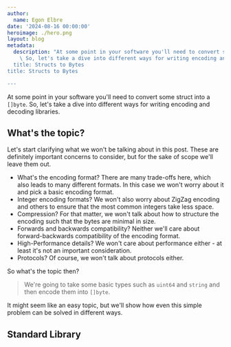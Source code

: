```yaml
---
author:
  name: Egon Elbre
date: '2024-08-16 00:00:00'
heroimage: ./hero.png
layout: blog
metadata:
  description: "At some point in your software you'll need to convert some struct into a `[]byte`.\
    \ So, let's take a dive into different ways for writing encoding and decoding libraries.
  title: Structs to Bytes
title: Structs to Bytes

---
```


At some point in your software you'll need to convert some struct into a `[]byte`.
So, let's take a dive into different ways for writing encoding and decoding libraries.

## What's the topic?

Let's start clarifying what we won't be talking about in this post. These are definitely
important concerns to consider, but for the sake of scope we'll leave them out.

* What's the encoding format? There are many trade-offs here, which also leads to many different formats.
  In this case we won't worry about it and pick a basic encoding format.
* Integer encoding formats? We won't also worry about ZigZag encoding and others to
  ensure that the most common integers take less space.
* Compression? For that matter, we won't talk about how to structure the encoding
  such that the bytes are minimal in size.
* Forwards and backwards compatibility? Neither we'll care about forward-backwards
  compatibility of the encoding format.
* High-Performance details? We won't care about performance either - at least it's not
  an important consideration.
* Protocols? Of course, we won't talk about protocols either.

So what's the topic then?

> We're going to take some basic types such as `uint64` and `string` and then encode
them into `[]byte`.

It might seem like an easy topic, but we'll show how even this simple problem can be solved
in different ways.

## Standard Library

